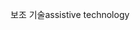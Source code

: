 <span data-ttu-id="35252-101">보조 기술</span><span class="sxs-lookup"><span data-stu-id="35252-101">assistive technology</span></span>